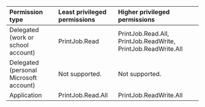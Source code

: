 |Permission type|Least privileged permissions|Higher privileged permissions|
|:---|:---|:---|
|Delegated (work or school account)|PrintJob.Read|PrintJob.Read.All, PrintJob.ReadWrite, PrintJob.ReadWrite.All|
|Delegated (personal Microsoft account)|Not supported.|Not supported.|
|Application|PrintJob.Read.All|PrintJob.ReadWrite.All|
